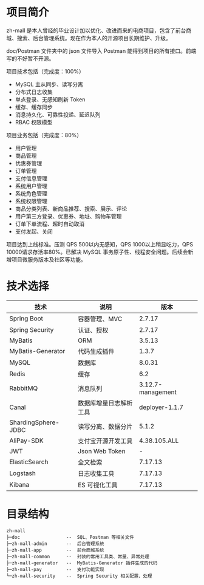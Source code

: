 # 项目简介

zh-mall 是本人曾经的毕业设计加以优化、改进而来的电商项目，包含了前台商城、搜索、后台管理系统。现在作为本人的开源项目长期维护、升级。

doc/Postman 文件夹中的 json 文件导入 Postman 能得到项目的所有接口。前端写的不好暂不开源。

项目技术包括（完成度：100%）
- MySQL 主从同步、读写分离
- 分布式日志收集
- 单点登录、无感知刷新 Token
- 缓存、缓存同步
- 消息持久化、可靠性投递、延迟队列
- RBAC 权限模型

项目业务包括（完成度：80%）
- 用户管理
- 商品管理
- 优惠券管理
- 订单管理
- 支付信息管理
- 系统用户管理
- 系统角色管理
- 系统权限管理
- 商品分类列表、新商品推荐、搜索、展示、评论
- 用户第三方登录、优惠券、地址、购物车管理
- 订单下单流程、超时自动取消
- 支付发起、关闭

项目达到上线标准。压测 QPS 500以内无感知，QPS 1000以上稍显吃力，QPS 10000请求存活率80%。已解决 MySQL 事务原子性、线程安全问题。后续会新增项目微服务版本及社区等功能。

# 技术选择

| 技术       | 说明                  | 版本                            |
| ---------- | --------------------- | ---------------------------- |
| Spring Boot           | 容器管理、MVC          | 2.7.17            |
| Spring Security       | 认证、授权             | 2.7.17            |
| MyBatis               | ORM                   | 3.5.13             |
| MyBatis-Generator     | 代码生成插件            | 1.3.7             |
| MySQL                 | 数据库               | 8.0.31            |
| Redis                 | 缓存                | 6.2               |
| RabbitMQ              | 消息队列              | 3.12.7-management   |
| Canal                 | 数据库增量日志解析工具   | deployer-1.1.7      |
| ShardingSphere-JDBC   | 读写分离、数据分片     | 5.1.2             |
| AliPay-SDK            | 支付宝开源开发工具     | 4.38.105.ALL      |
| JWT                   | Json Web Token      | -                 |
| ElasticSearch         | 全文检索              | 7.17.13           |
| Logstash              | 日志收集工具           | 7.17.13          |
| Kibana                | ES 可视化工具          | 7.17.13          |

# 目录结构

```shell
zh-mall
├─doc                 --  SQL、Postman 等相关文件
├─zh-mall-admin       --  后台管理系统
├─zh-mall-app         --  前台商城系统
├─zh-mall-common      --  封装的常用工具类、常量、异常处理
├─zh-mall-generator   --  MyBatis-Generator 插件生成的代码
├─zh-mall-pay         --  支付功能实现
└─zh-mall-security    --  Spring Security 相关配置、处理
```
